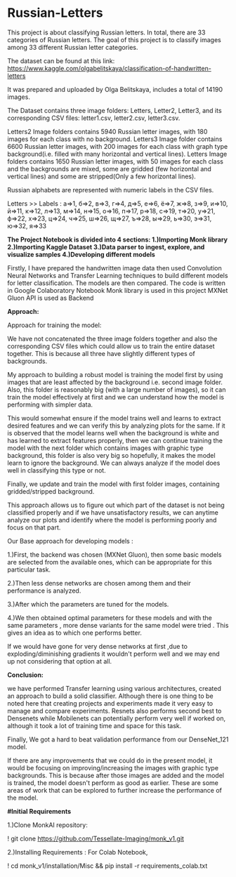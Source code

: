 # Russian-Letters
This project is about classifying Russian letters. In total, there are 33 categories of Russian letters.
The goal of this project is to classify images among 33 different Russian letter categories.

The dataset can be found at this link: https://www.kaggle.com/olgabelitskaya/classification-of-handwritten-letters

It was prepared and uploaded by Olga Belitskaya, includes a total of 14190 images.

The Dataset contains three image folders: Letters, Letter2, Letter3, and its corresponding CSV files: letter1.csv, letter2.csv, letter3.csv.

Letters2 Image folders contains 5940 Russian letter images, with 180 images for each class with no background.
Letters3 Image folder contains 6600 Russian letter images,  with 200 images for each class with graph type background(i.e. filled with many horizontal and vertical lines).
Letters Image folders contains 1650 Russian letter images, with 50 images for each class and the backgrounds are mixed, some are gridded (few horizontal and vertical lines) and some are stripped(Only a few horizontal lines).

Russian alphabets are represented with numeric labels in the CSV files.

Letters >> Labels :
а=>1, б=>2, в=>3, г=>4, д=>5, е=>6, ё=>7, ж=>8, з=>9, и=>10,
й=>11, к=>12, л=>13, м=>14, н=>15, о=>16, п=>17, р=>18, с=>19, т=>20,
у=>21, ф=>22, х=>23, ц=>24, ч=>25, ш=>26, щ=>27, ъ=>28, ы=>29, ь=>30,
э=>31, ю=>32, я=>33

**The Project Notebook is divided into 4 sections:
1.)Importing Monk library
2.)Importing Kaggle Dataset
3.)Data parser to ingest, explore, and visualize samples
4.)Developing different models**

Firstly, I have prepared the handwritten image data then used Convolution Neural Networks and Transfer Learning techniques to build different models for letter classification. The models are then compared. 
The code is written in Google Colaboratory Notebook 
Monk library is used in this project
MXNet Gluon API is used as Backend 

**Approach:**

Approach for training the model:

We have not concatenated the three image folders together and also the corresponding CSV files which could allow us to train the entire dataset together. This is because all three have slightly different types of backgrounds.

My approach to building a robust model is training the model first by using images that are least affected by the background i.e. second image folder.
Also, this folder is reasonably big (with a large number of images), so it can train the model effectively at first and we can understand how the model is performing with simpler data.

This would somewhat ensure if the model trains well and learns to extract desired features and we can verify this by analyzing plots for the same.
If it is observed that the model learns well when the background is white and has learned to extract features properly, then we can continue training the model with the next folder which contains images with graphic type background, this folder is also very big so hopefully, it makes the model learn to ignore the background. We can always analyze if the model does well in classifying this type or not.

Finally, we update and train the model with first folder images, containing gridded/stripped background.

This approach allows us to figure out which part of the dataset is not being classified properly and if we have unsatisfactory results, we can anytime analyze our plots and identify where the model is performing poorly and focus on that part.

Our Base approach for developing models :

1.)First, the backend was chosen (MXNet Gluon), then some basic models are selected from the available ones, which can be appropriate for this particular task.

2.)Then less dense networks are chosen among them and their performance is analyzed.

3.)After which the parameters are tuned for the models.

4.)We then obtained optimal parameters for these models and with the same parameters , more dense variants for the same model were   tried . This gives an idea as to which one performs better.

If we would have gone for very dense networks at first ,due to exploding/diminishing gradients it wouldn't perform well and we may end up not considering that option at all.

**Conclusion:**

we have performed Transfer learning using various architectures, created an approach to build a solid classifier. Although there is one thing to be noted here that creating projects and experiments made it very easy to manage and compare experiments. Resnets also performs second best to Densenets while Mobilenets can potentially perform very well if worked on, although it took a lot of training time and space for this task.

Finally, We got a hard to beat validation performance from our DenseNet_121 model.

If there are any improvements that we could do in the present model, it would be focusing on improving/increasing the images with graphic type backgrounds. This is because after those images are added and the model is trained, the model doesn't perform as good as earlier.
These are some areas of work that can be explored to further increase the performance of the model.


**#Initial Requirements**

1.)Clone MonkAI repository:

 ! git clone https://github.com/Tessellate-Imaging/monk_v1.git

2.)Installing Requirements :
For Colab Notebook,

! cd monk_v1/installation/Misc && pip install -r requirements_colab.txt














